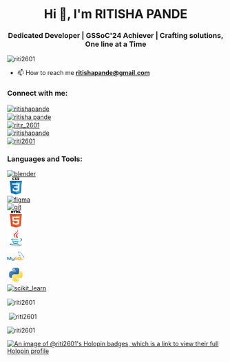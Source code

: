 <h1 align="center">Hi 👋, I'm RITISHA PANDE</h1>
<h3 align="center">Dedicated Developer | GSSoC'24 Achiever | Crafting solutions, One line at a Time</h3>

<p align="left"> <img src="https://komarev.com/ghpvc/?username=riti2601&label=Profile%20views&color=0e75b6&style=flat" alt="riti2601" /> </p>

- 📫 How to reach me **ritishapande@gmail.com**

<h3 align="left">Connect with me:</h3>
<p align="left">
<a href="https://linkedin.com/in/ritishapande" target="blank"><img align="center" src="https://raw.githubusercontent.com/rahuldkjain/github-profile-readme-generator/master/src/images/icons/Social/linked-in-alt.svg" alt="ritishapande" height="30" width="40" /></a> <br>
<a href="https://kaggle.com/ritisha pande" target="blank"><img align="center" src="https://raw.githubusercontent.com/rahuldkjain/github-profile-readme-generator/master/src/images/icons/Social/kaggle.svg" alt="ritisha pande" height="30" width="40" /></a> <br>
<a href="https://www.codechef.com/users/ritz_2601" target="blank"><img align="center" src="https://cdn.jsdelivr.net/npm/simple-icons@3.1.0/icons/codechef.svg" alt="ritz_2601" height="30" width="40" /></a> <br>
<a href="https://www.hackerrank.com/ritishapande" target="blank"><img align="center" src="https://raw.githubusercontent.com/rahuldkjain/github-profile-readme-generator/master/src/images/icons/Social/hackerrank.svg" alt="ritishapande" height="30" width="40" /></a> <br>
<a href="https://www.leetcode.com/riti2601" target="blank"><img align="center" src="https://raw.githubusercontent.com/rahuldkjain/github-profile-readme-generator/master/src/images/icons/Social/leet-code.svg" alt="riti2601" height="30" width="40" /></a>
</p>

<h3 align="left">Languages and Tools:</h3>
<p align="left"> 
<a href="https://www.blender.org/" target="_blank" rel="noreferrer"> <img src="https://download.blender.org/branding/community/blender_community_badge_white.svg" alt="blender" width="40" height="40"/> </a>  <br>
<a href="https://www.w3schools.com/css/" target="_blank" rel="noreferrer"> <img src="https://raw.githubusercontent.com/devicons/devicon/master/icons/css3/css3-original-wordmark.svg" alt="css3" width="40" height="40"/> </a> <br>
<a href="https://www.figma.com/" target="_blank" rel="noreferrer"> <img src="https://www.vectorlogo.zone/logos/figma/figma-icon.svg" alt="figma" width="40" height="40"/> </a>  <br>
<a href="https://git-scm.com/" target="_blank" rel="noreferrer"> <img src="https://www.vectorlogo.zone/logos/git-scm/git-scm-icon.svg" alt="git" width="40" height="40"/> </a>  <br>
<a href="https://www.w3.org/html/" target="_blank" rel="noreferrer"> <img src="https://raw.githubusercontent.com/devicons/devicon/master/icons/html5/html5-original-wordmark.svg" alt="html5" width="40" height="40"/> </a>  <br>
<a href="https://www.java.com" target="_blank" rel="noreferrer"> <img src="https://raw.githubusercontent.com/devicons/devicon/master/icons/java/java-original.svg" alt="java" width="40" height="40"/> </a> <br>
<a href="https://www.mysql.com/" target="_blank" rel="noreferrer"> <img src="https://raw.githubusercontent.com/devicons/devicon/master/icons/mysql/mysql-original-wordmark.svg" alt="mysql" width="40" height="40"/> </a> <br>
<a href="https://www.python.org" target="_blank" rel="noreferrer"> <img src="https://raw.githubusercontent.com/devicons/devicon/master/icons/python/python-original.svg" alt="python" width="40" height="40"/> </a>  <br>
<a href="https://scikit-learn.org/" target="_blank" rel="noreferrer"> <img src="https://upload.wikimedia.org/wikipedia/commons/0/05/Scikit_learn_logo_small.svg" alt="scikit_learn" width="40" height="40"/> </a> 
</p>

<p><img align="center" src="https://github-readme-stats.vercel.app/api/top-langs?username=riti2601&show_icons=true&locale=en&layout=compact" alt="riti2601" /></p>

<p>&nbsp;<img align="center" src="https://github-readme-stats.vercel.app/api?username=riti2601&show_icons=true&locale=en" alt="riti2601" /></p>

<p><img align="center" src="https://github-readme-streak-stats.herokuapp.com/?user=riti2601&" alt="riti2601" /></p>

[![An image of @riti2601's Holopin badges, which is a link to view their full Holopin profile](https://holopin.me/riti2601)](https://holopin.io/@riti2601)
